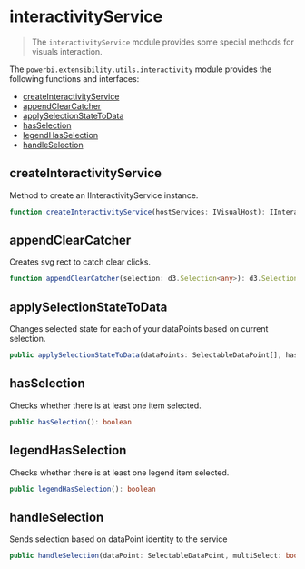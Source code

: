 # interactivityService
> The ```interactivityService``` module provides some special methods for visuals interaction.

The ```powerbi.extensibility.utils.interactivity``` module provides the following functions and interfaces:

* [createInteractivityService](#createInteractivityService)
* [appendClearCatcher](#appendClearCatcher)
* [applySelectionStateToData](#applySelectionStateToData)
* [hasSelection](#hasSelection)
* [legendHasSelection](#legendHasSelection)
* [handleSelection](#handleSelection)

## createInteractivityService
Method to create an IInteractivityService instance.

```typescript
function createInteractivityService(hostServices: IVisualHost): IInteractivityService
```

## appendClearCatcher
Creates svg rect to catch clear clicks.

```typescript
function appendClearCatcher(selection: d3.Selection<any>): d3.Selection<any>
```

## applySelectionStateToData
Changes selected state for each of your dataPoints based on current selection.

```typescript
public applySelectionStateToData(dataPoints: SelectableDataPoint[], hasHighlights?: boolean): boolean
```

## hasSelection
Checks whether there is at least one item selected.

```typescript
public hasSelection(): boolean
```

## legendHasSelection
Checks whether there is at least one legend item selected.
```typescript
public legendHasSelection(): boolean
```

## handleSelection
Sends selection based on dataPoint identity to the service

```typescript
public handleSelection(dataPoint: SelectableDataPoint, multiSelect: boolean): void
```